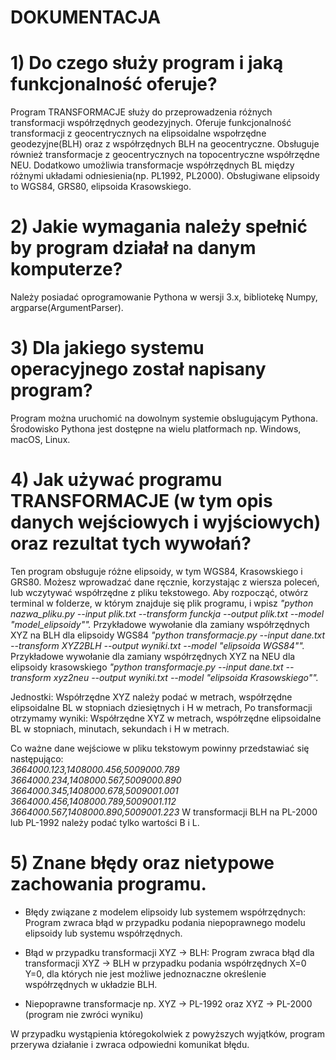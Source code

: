 # DOKUMENTACJA
# 1) Do czego służy program i jaką funkcjonalność oferuje?
Program TRANSFORMACJE służy do przeprowadzenia różnych transformacji współrzędnych geodezyjnych.
Oferuje funkcjonalność transformacji z geocentrycznych na elipsoidalne wspołrzędne geodezyjne(BLH) oraz z współrzędnych BLH na geocentryczne.
Obsługuje również transformacje z geocentrycznych na topocentryczne współrzędne NEU.
Dodatkowo umożliwia transformacje współrzędnych BL między różnymi układami odniesienia(np. PL1992, PL2000).
Obsługiwane elipsoidy to WGS84, GRS80, elipsoida Krasowskiego.
# 2) Jakie wymagania należy spełnić by program działał na danym komputerze?
 Należy posiadać oprogramowanie Pythona w wersji 3.x, bibliotekę Numpy, argparse(ArgumentParser).
# 3) Dla jakiego systemu operacyjnego został napisany program?
Program można uruchomić na dowolnym systemie obslugującym Pythona. 
Środowisko Pythona jest dostępne na wielu platformach np. Windows, 
macOS, Linux.
# 4) Jak używać programu TRANSFORMACJE (w tym opis danych wejściowych i wyjściowych) oraz rezultat tych wywołań?
Ten program obsługuje różne elipsoidy, w tym WGS84, Krasowskiego i GRS80. 
Możesz wprowadzać dane ręcznie, korzystając z wiersza poleceń, lub 
wczytywać współrzędne z pliku tekstowego. Aby rozpocząć, otwórz terminal 
w folderze, w którym znajduje się plik programu, i wpisz 
*"python nazwa_pliku.py --input plik.txt --transform funckja --output plik.txt --model "model_elipsoidy"".*
Przykładowe wywołanie dla zamiany współrzędnych XYZ na BLH dla elipsoidy WGS84
*"python transformacje.py --input dane.txt --transform XYZ2BLH --output wyniki.txt --model "elipsoida WGS84"".*
Przykładowe wywołanie dla zamiany współrzędnych XYZ na NEU dla elipsoidy krasowskiego
*"python transformacje.py --input dane.txt --transform xyz2neu --output wyniki.txt --model "elipsoida Krasowskiego"".*


Jednostki: 
Współrzędne XYZ należy podać w metrach,
współrzędne elipsoidalne BL w stopniach dziesiętnych i H w metrach,
Po transformacji otrzymamy wyniki:
Współrzędne XYZ w metrach,
współrzędne elipsoidalne BL w stopniach, minutach, sekundach i H w metrach.

  
   Co ważne dane wejściowe w pliku tekstowym powinny przedstawiać się 
   następująco: \
   *3664000.123,1408000.456,5009000.789* \
   *3664000.234,1408000.567,5009000.890* \
   *3664000.345,1408000.678,5009001.001* \
   *3664000.456,1408000.789,5009001.112* \
   *3664000.567,1408000.890,5009001.223*
   W transformacji BLH na PL-2000 lub PL-1992 należy podać tylko wartości B i L.

# 5) Znane błędy oraz nietypowe zachowania programu.
   - Błędy związane z modelem elipsoidy lub systemem współrzędnych:
     Program zwraca błąd w przypadku podania niepoprawnego modelu elipsoidy 
     lub systemu współrzędnych.

   - Błąd w przypadku transformacji XYZ -> BLH:
     Program zwraca błąd dla transformacji XYZ -> BLH w przypadku podania 
     współrzędnych X=0 Y=0, dla których nie jest możliwe jednoznaczne 
     określenie współrzędnych w układzie BLH.

   - Niepoprawne transformacje np. XYZ -> PL-1992 oraz XYZ -> PL-2000 (program nie zwróci wyniku)
  

W przypadku wystąpienia któregokolwiek z powyższych wyjątków, program przerywa działanie i zwraca odpowiedni komunikat błędu.







   
